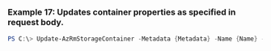 
### Example 17: Updates container properties as specified in request body.
```powershell
PS C:\> Update-AzRmStorageContainer -Metadata {Metadata} -Name {Name} -PublicAccess {PublicAccess} -ResourceGroupName MyResourceGroup -StorageAccountName {StorageAccountName}


